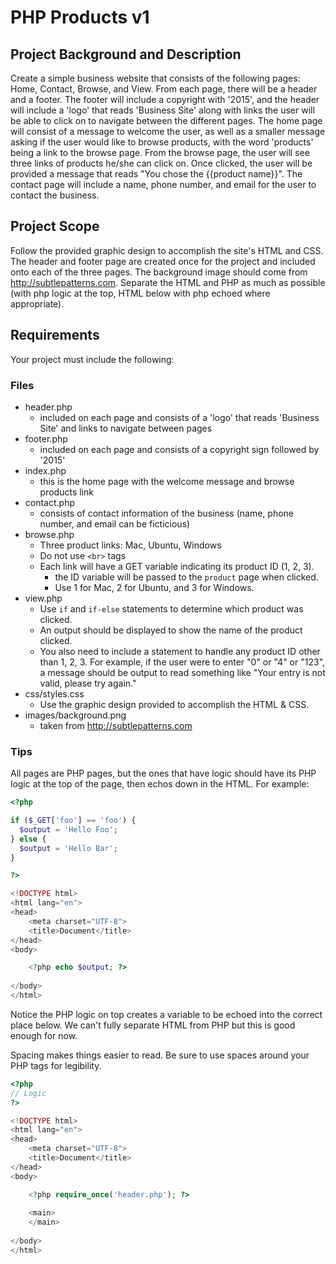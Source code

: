 # PHP Products v1

## Project Background and Description

Create a simple business website that consists of the following pages: Home, Contact, Browse, and View. From each page, there will be a header and a footer. The footer will include a copyright with '2015', and the header will include a 'logo' that reads 'Business Site' along with links the user will be able to click on to navigate between the different pages. The home page will consist of a message to welcome the user, as well as a smaller message asking if the user would like to browse products, with the word 'products' being a link to the browse page. From the browse page, the user will see three links of products he/she can click on. Once clicked, the user will be provided a message that reads "You chose the {{product name}}". The contact page will include a name, phone number, and email for the user to contact the business. 

## Project Scope

Follow the provided graphic design to accomplish the site's HTML and CSS. The header and footer page are created once for the project and included onto each of the three pages. The background image should come from http://subtlepatterns.com. Separate the HTML and PHP as much as possible (with php logic at the top, HTML below with php echoed where appropriate).

## Requirements

Your project must include the following:

### Files
- header.php
  - included on each page and consists of a 'logo' that reads 'Business Site' and links to navigate between pages
- footer.php
  - included on each page and consists of a copyright sign followed by '2015'
- index.php
  - this is the home page with the welcome message and browse products link
- contact.php
  - consists of contact information of the business (name, phone number, and email can be ficticious)
- browse.php
  - Three product links: Mac, Ubuntu, Windows
  - Do not use `<br>` tags
  - Each link will have a GET variable indicating its product ID (1, 2, 3).
    - the ID variable will be passed to the `product` page when clicked. 
    - Use 1 for Mac, 2 for Ubuntu, and 3 for Windows.
- view.php
  - Use `if` and `if-else` statements to determine which product was clicked.
  - An output should be displayed to show the name of the product clicked.
  - You also need to include a statement to handle any product ID other than 1, 2, 3. For example, if the user were to enter "0" or "4" or "123", a message should be output to read something like "Your entry is not valid, please try again."
- css/styles.css
  - Use the graphic design provided to accomplish the HTML & CSS.
- images/background.png
  - taken from http://subtlepatterns.com 

### Tips

All pages are PHP pages, but the ones that have logic should have its PHP logic at the top of the page, then echos down in the HTML. For example:

```php
<?php

if ($_GET['foo'] == 'foo') {
  $output = 'Hello Foo';
} else {
  $output = 'Hello Bar';
}

?>

<!DOCTYPE html>
<html lang="en">
<head>
	<meta charset="UTF-8">
	<title>Document</title>
</head>
<body>

	<?php echo $output; ?>
	
</body>
</html>
```

Notice the PHP logic on top creates a variable to be echoed into the correct place below. We can't fully separate HTML from PHP but this is good enough for now. 

Spacing makes things easier to read. Be sure to use spaces around your PHP tags for legibility.

```php
<?php
// Logic
?>

<!DOCTYPE html>
<html lang="en">
<head>
	<meta charset="UTF-8">
	<title>Document</title>
</head>
<body>

	<?php require_once('header.php'); ?>
	
	<main>
	</main>
	
</body>
</html>
```